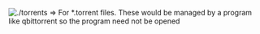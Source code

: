 ![./torrents](./torrents) => For *.torrent files. These would be managed by a program like qbittorrent so the program need not be opened
